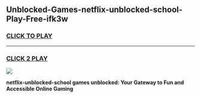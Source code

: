
## Unblocked-Games-netflix-unblocked-school-Play-Free-ifk3w
<h3>
<a href="https://premium76.site?title=netflix-unblocked-school&ref=20M">CLICK TO PLAY</a></h3>
<hr>

<h3>
<a href="https://premium76.site?title=netflix-unblocked-school&ref=20M">CLICK 2 PLAY</a>
  
</h3>

<a href="https://premium76.site?title=netflix-unblocked-school&ref=19M"><img src="https://clearcache.store/games.png"></a>


**netflix-unblocked-school games unblocked: Your Gateway to Fun and Accessible Online Gaming**
